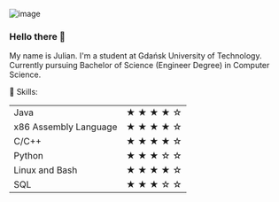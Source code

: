 ![image](https://user-images.githubusercontent.com/78416604/118629886-4ee97200-b7ce-11eb-8937-8aa5b64b5119.png)
### Hello there 👋

My name is Julian. I'm a student at Gdańsk University of Technology. Currently pursuing Bachelor of Science (Engineer Degree) in Computer Science. 

🌱 Skills:   
<table>
  <tr>
    <td> Java </td>
    <td> &#9733;	&#9733;	&#9733;	&#9733; &#9734; </td>
  </tr>
  <tr>
    <td> x86 Assembly Language </td>
    <td> &#9733;	&#9733;	&#9733;	&#9733; &#9734; </td>
  </tr>
  <tr>
    <td> C/C++ </td>
    <td> &#9733;	&#9733;	&#9733;	&#9733; &#9734; </td>
  </tr>
  <tr>
    <td> Python </td>
    <td> &#9733;	&#9733;	&#9733;	&#9734; &#9734;  </td>
  </tr>
  <tr>
    <td> Linux and Bash </td>
    <td> &#9733;	&#9733;	&#9733;	&#9733; &#9734; </td>
  </tr>
  <tr>
    <td> SQL </td>
    <td> &#9733;	&#9733;	&#9733;	&#9734; &#9734; </td>
  </tr>
</table>
